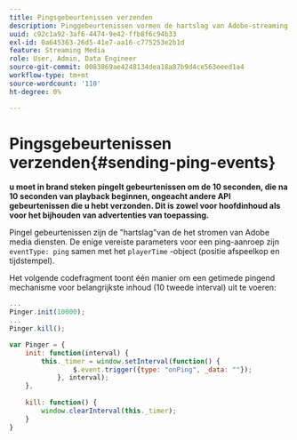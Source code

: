 ```yaml
---
title: Pingsgebeurtenissen verzenden
description: Pinggebeurtenissen vormen de hartslag van Adobe-streaming mediaservices. Leer hoe te om een getimed te verzenden pingelt voor belangrijkste inhoud of en het volgen van advertenties.
uuid: c92c1a92-3af6-4474-9e42-ffb8f6c94b33
exl-id: 0a645363-26d5-41e7-aa16-c775253e2b1d
feature: Streaming Media
role: User, Admin, Data Engineer
source-git-commit: 0083869ae4248134dea18a87b9d4ce563eeed1a4
workflow-type: tm+mt
source-wordcount: '110'
ht-degree: 0%

---
```


# Pingsgebeurtenissen verzenden{#sending-ping-events}

**u moet in brand steken pingelt gebeurtenissen om de 10 seconden, die na 10 seconden van playback beginnen, ongeacht andere API gebeurtenissen die u hebt verzonden. Dit is zowel voor hoofdinhoud als voor het bijhouden van advertenties van toepassing.**

Pingel gebeurtenissen zijn de &quot;hartslag&quot;van de het stromen van Adobe media diensten. De enige vereiste parameters voor een ping-aanroep zijn `eventType: ping` samen met het `playerTime` -object (positie afspeelkop en tijdstempel).

Het volgende codefragment toont één manier om een getimede pingend mechanisme voor belangrijkste inhoud (10 tweede interval) uit te voeren:

```js
... 
Pinger.init(10000); 
... 
Pinger.kill();

var Pinger = { 
    init: function(interval) { 
        this._timer = window.setInterval(function() { 
                $.event.trigger({type: "onPing", _data: ""}); 
            }, interval); 
    }, 
     
    kill: function() { 
        window.clearInterval(this._timer); 
    } 
}
```

